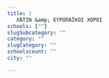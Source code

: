 ```yaml
---
title: |
   ΛΆΤΙΝ &amp; ΕΥΡΩΠΑΪΚΟΙ ΧΟΡΟΙ
schools: [""]
slugSubcategory: ""
category: ""
slugCategory: ""
schoolscount: ""
city: ""

---
```


